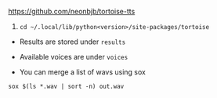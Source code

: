 https://github.com/neonbjb/tortoise-tts

1. `cd ~/.local/lib/python<version>/site-packages/tortoise`
- Results are stored under `results`
- Available voices are under `voices`

- You can merge a list of wavs using sox
```
sox $(ls *.wav | sort -n) out.wav
```